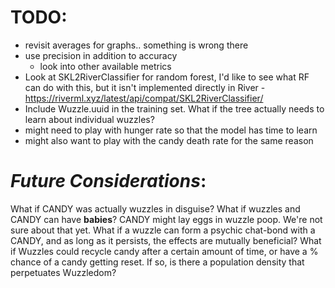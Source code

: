 
# TODO:


- revisit averages for graphs.. something is wrong there
- use precision in addition to accuracy
  - look into other available metrics
- Look at SKL2RiverClassifier for random forest, I'd like to see what RF can do with this, but it isn't implemented directly in River - https://riverml.xyz/latest/api/compat/SKL2RiverClassifier/
- Include Wuzzle.uuid in the training set. What if the tree actually needs to learn about individual wuzzles?
- might need to play with hunger rate so that the model has time to learn
- might also want to play with the candy death rate for the same reason


# ***Future Considerations***:

  What if CANDY was actually wuzzles in disguise?
  What if wuzzles and CANDY can have **babies**?
  CANDY might lay eggs in wuzzle poop. We're not sure about that yet.
  What if a wuzzle can form a psychic chat-bond with a CANDY, and as long as it persists, the effects are mutually beneficial?
  What if Wuzzles could recycle candy after a certain amount of time, or have a % chance of a candy getting reset. If so, is there a population density that perpetuates Wuzzledom?

